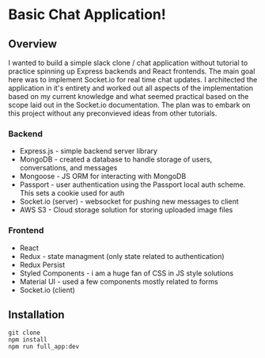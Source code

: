 # Basic Chat Application!

## Overview

I wanted to build a simple slack clone / chat application without tutorial to practice spinning up Express backends and React frontends. The main goal here was to implement Socket.io for real time chat updates. I architected the application in it's entirety and worked out all aspects of the implementation based on my current knowledge and what seemed practical based on the scope laid out in the Socket.io documentation. The plan was to embark on this project without any preconvieved ideas from other tutorials.

### Backend

- Express.js - simple backend server library
- MongoDB - created a database to handle storage of users, conversations, and messages
- Mongoose - JS ORM for interacting with MongoDB
- Passport - user authentication using the Passport local auth scheme. This sets a cookie used for auth
- Socket.io (server) - websocket for pushing new messages to client
- AWS S3 - Cloud storage solution for storing uploaded image files

### Frontend

- React
- Redux - state managment (only state related to authentication)
- Redux Persist
- Styled Components - i am a huge fan of CSS in JS style solutions
- Material UI - used a few components mostly related to forms
- Socket.io (client)

## Installation

```
git clone
npm install
npm run full_app:dev
```
